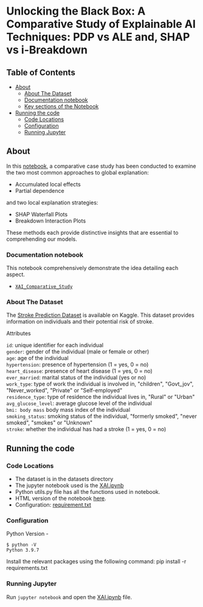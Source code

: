 # Unlocking the Black Box: A Comparative Study of Explainable AI Techniques: PDP vs ALE and, SHAP vs i-Breakdown

## Table of Contents

+ [About](#about)
    + [About The Dataset](#datasetinfo)
    + [Documentation notebook](#docnote)
    + [Key sections of the Notebook](#getting_started)
+ [Running the code](#run_locally)
    + [Code Locations](#codeloc)
    + [Configuration](#configuration)
    + [Running Jupyter](#jupyter)

## About <a name = "about"></a>

In this [notebook](), a comparative case study has been conducted to examine the two most common approaches to global explanation:

- Accumulated local effects
- Partial dependence

and two local explanation strategies:

- SHAP Waterfall Plots
- Breakdown Interaction Plots

These methods each provide distinctive insights that are essential to comprehending our models.

### Documentation notebook <a name = "docnote"></a>
This notebook comprehensively demonstrate the idea detailing each aspect. 
- [`XAI_Comparative_Study`]()

### About The Dataset <a name = "datasetinfo"></a>

The [Stroke Prediction Dataset](https://www.kaggle.com/datasets/fedesoriano/stroke-prediction-dataset?datasetId=1120859&language=Python) is available on Kaggle. This dataset provides information on individuals and their potential risk of stroke.

Attributes

`id`: unique identifier for each individual <br>
`gender`: gender of the individual (male or female or other)<br>
`age`: age of the individual<br>
`hypertension`: presence of hypertension (1 = yes, 0 = no)<br>
`heart_disease`: presence of heart disease (1 = yes, 0 = no)<br>
`ever_married`: marital status of the individual (yes or no)<br>
`work_type`: type of work the individual is involved in, "children", "Govt_jov", "Never_worked", "Private" or "Self-employed"<br>
`residence_type`: type of residence the individual lives in, "Rural" or "Urban"<br>
`avg_glucose_level`: average glucose level of the individual<br>
`bmi: body mass` body mass index of the individual<br>
`smoking_status`: smoking status of the individual, "formerly smoked", "never smoked", "smokes" or "Unknown"<br>
`stroke`: whether the individual has had a stroke (1 = yes, 0 = no)<br>


## Running the code <a name = "run_locally"></a>

### Code Locations <a name = "codeloc"></a>

- The dataset is in the datasets directory
- The jupyter notebook used is the [XAI.ipynb](XAI.ipynb)
- Python utils.py file has all the functions used in notebook.
- HTML version of the notebook [here](). 
- Configuration: [requirement.txt]()

### Configuration <a name = "configuration"></a>

Python Version - 

```
$ python -V
Python 3.9.7
```

Install the relevant packages using the following command: pip install -r requirements.txt

### Running Jupyter <a name = "jupyter"></a>

Run `jupyter notebook` and open the [XAI.ipynb](XAI.ipynb) file.
